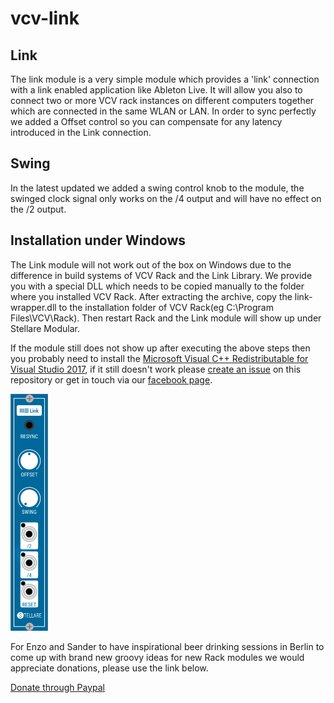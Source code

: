# vcv-link

## Link ##
The link module is a very simple module which provides a 'link' connection with a link enabled application like Ableton Live. It will allow you also to connect two or more VCV rack instances on different computers together which are connected in the same WLAN or LAN. In order to sync perfectly we added a Offset control so you can compensate for any latency introduced in the Link connection.

## Swing ##
In the latest updated we added a swing control knob to the module, the swinged clock signal only works on the /4 output and will have no effect on the /2 output.

## Installation under Windows ##
The Link module will not work out of the box on Windows due to the difference in build systems of VCV Rack and the Link Library. We provide you with a special DLL which needs to be copied manually to the folder where you installed VCV Rack. After extracting the archive, copy the link-wrapper.dll to the installation folder of VCV Rack(eg C:\Program Files\VCV\Rack). Then restart Rack and the Link module will show up under Stellare Modular.

If the module still does not show up after executing the above steps then you probably need to install the [Microsoft Visual C++ Redistributable for Visual Studio 2017](https://go.microsoft.com/fwlink/?LinkId=746572), if it still doesn't work please [create an issue](https://github.com/stellare-modular/vcv-link/issues) on this repository or get in touch via our [facebook page](https://www.facebook.com/stellaremodular).

![Link](./link.png)

For Enzo and Sander to have inspirational beer drinking sessions in Berlin to come up with brand new groovy ideas for new Rack modules we would appreciate donations, please use the link below.

[Donate through Paypal](https://paypal.me/stellaremodular)
